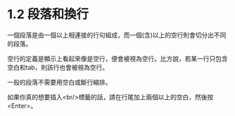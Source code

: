 # 1.2 段落和換行

一個段落是由一個以上相連接的行句組成，而一個(含)以上的空行則會切分出不同的段落。

空行的定義是顯示上看起來像是空行，便會被視為空行。比方說，若某一行只包含空白和tab，則該行也會被視為空行。

一般的段落不需要用空白或斷行縮排。

如果你真的想要插入\<br/>標籤的話，請在行尾加上兩個以上的空白，然後按\<Enter>。
